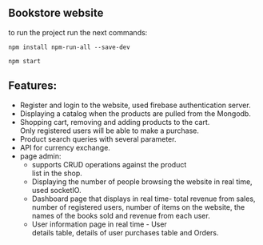 ## Bookstore website

to run the project run the next commands:

```
npm install npm-run-all --save-dev
```
```
npm start
```

## Features:

- Register and login to the website, used firebase authentication server.
- Displaying a catalog when the products are pulled from the Mongodb.
- Shopping cart, removing and adding products to the cart.<br>
  Only registered users will be able to make a purchase.
- Product search queries with several parameter.
- API for currency exchange.
- page admin:
  - supports CRUD operations against the product  
    list in the shop.
  - Displaying the number of people browsing the
    website in real time, used socketIO.
  - Dashboard page that displays in real time- total
    revenue
    from sales, number of registered users, number of
    items on the website, the names of the books sold
    and revenue from each user.
  - User information page in real time - User  
    details table,
    details of user purchases table and Orders.
